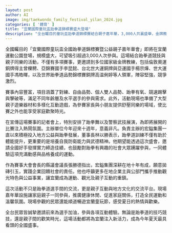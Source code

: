 ```yaml
---
layout: post
author: AI
image: img/taekwondo_family_festival_yilan_2024.jpg
categories: [ '體育' ]
title: "宜蘭國際童玩盃跆拳道錦標賽盛大登場"
description: "全台矚目的童玩盃跆拳道錦標賽結合親子嘉年華，3,000人共襄盛舉，金牌教練帶隊，賽事豐富多元，現場互動遊戲與家庭同樂，為宜蘭夏日注入新活力與歡樂。"
---
```

全國矚目的「宜蘭國際童玩盃全國跆拳道錦標賽暨公益親子嘉年華會」即將在宜蘭運動公園登場，規模盛大，可望吸引超過3,000人次參與。這場結合跆拳道競技與親子同樂的活動，不僅有多項賽事，更邀請到多位國家級金牌教練，包括倫敦奧運銅牌得主曾櫟騁、亞錦賽國手李昆懿、台北世大運銅牌與亞運國手楊宗燁、世大運國手馮皓暉，以及世界跆拳道品勢錦標賽銅牌高温俐婷等人領軍，陣容堅強，競爭激烈。

賽事內容豐富，項目涵蓋了對練、自由品勢、個人雙人品勢、跆拳有氧、競速踢擊與擊破等，滿足不同年齡層及水平選手的參與需求。此外，活動現場也準備了大型親子遊樂器材和多樣化互動遊戲，為參賽家長與小朋友提供舒壓同樂的場域，使比賽之外也能享受家庭歡聚時光。

在宣傳這場賽事的記者會上，特別安排了跆拳舞以及警察武技展演，為即將展開的比賽注入熱鬧氛圍。主辦單位今年迎來十週年，意義非凡。負責主辦的宏鎰集團一直以來積極投入地方公益與跆拳發展，董事長林以勝表示，跆拳道訓練不僅有助於體能提升，更重要的是培養自我防衛能力與武德精神。他期望能透過這次盛會，邀請全國好手發揮實力締造佳績，也鼓勵對跆拳有興趣的社會大眾踴躍參與，一同體驗這項充滿動感與品格養成的運動。

作為賽事大會會長的縣議會議長張勝德指出，宏鎰集團深耕在地十年有成，願意拋磚引玉，實踐企業回饋社會的責任。他也呼籲更多在地企業主與公部門攜手推動觀光特色與公益事業，讓宜蘭成為運動、觀光及親子互動的重鎮。

這次活動不只是跆拳道選手間的交流，更是親子互動與地方文化的交流平台。現場嘉年華設施讓家庭親子一同參與，推廣健康休閒、促進家庭關係，打造全民運動和溫馨氛圍。現場參觀的民眾還能順道暢遊宜蘭童玩節，感受夏日的熱情與歡樂。

全台民眾皆誠摯邀請前來為選手加油，參與各項互動體驗。無論是跆拳道的技巧競技，還是親子間的歡笑時光，這場活動都將為宜蘭注入新活力，成為今年夏天最具看頭的全國盛事。